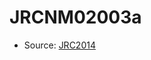 <a name="material" />

# JRCNM02003a
<script type="application/ld+json">
  {
    "@context": "https://schema.org/",
    "@type": "ChemicalSubstance",
    "http://purl.org/dc/terms/conformsTo":
      {
        "@type": "CreativeWork",
        "@id": "https://bioschemas.org/profiles/ChemicalSubstance/0.4-RELEASE/"
      },
    "@id": "https://egonw.github.io/nanowiki/nanowiki392.html#material",
    "name": "JRCNM02003a",
    "sameAs": "http://127.0.0.1/mediawiki/index.php/Special:URIResolver/JRCNM02003a"
  }
</script>


* Source: [JRC2014](JRC2014.md)
